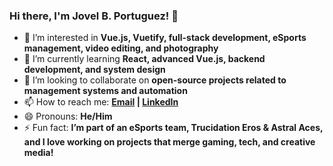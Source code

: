 ### Hi there, I'm Jovel B. Portuguez! 👋

- 👀 I’m interested in **Vue.js, Vuetify, full-stack development, eSports management, video editing, and photography**
- 🌱 I’m currently learning **React, advanced Vue.js, backend development, and system design**
- 💞️ I’m looking to collaborate on **open-source projects related to management systems and automation**
- 📫 How to reach me: **[Email](mailto:portuguezjovel6@gmail.com) | [LinkedIn](https://www.linkedin.com/in/jovel-portuguez-259608287)**
- 😄 Pronouns: **He/Him**
- ⚡ Fun fact: **I’m part of an eSports team, Trucidation Eros & Astral Aces, and I love working on projects that merge gaming, tech, and creative media!**

<!---
j-port/j-port is a ✨ special ✨ repository because its `README.md` (this file) appears on your GitHub profile.
You can click the Preview link to take a look at your changes.
--->
